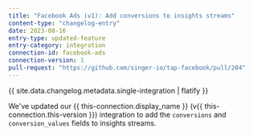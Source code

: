 ```yaml
---
title: "Facebook Ads (v1): Add conversions to insights streams"
content-type: "changelog-entry"
date: 2023-08-16
entry-type: updated-feature
entry-category: integration
connection-id: facebook-ads
connection-version: 1
pull-request: "https://github.com/singer-io/tap-facebook/pull/204"
---
```

{{ site.data.changelog.metadata.single-integration | flatify }}

We've updated our {{ this-connection.display_name }} (v{{ this-connection.this-version }}) integration to add the `conversions` and `conversion_values` fields to insights streams.